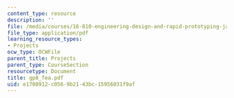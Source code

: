 ```yaml
---
content_type: resource
description: ''
file: /media/courses/16-810-engineering-design-and-rapid-prototyping-january-iap-2005/e1708912c0569b2143bc15956031f9af_gp8_fea.pdf
file_type: application/pdf
learning_resource_types:
- Projects
ocw_type: OCWFile
parent_title: Projects
parent_type: CourseSection
resourcetype: Document
title: gp8_fea.pdf
uid: e1708912-c056-9b21-43bc-15956031f9af
---
```

